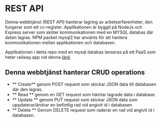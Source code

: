 # REST API
Denna webbtjänst (REST API) hanterar lagring av arbetserfarenheter, den fungerar som ett cv-register. 
Applikationen är byggd på NodeJs och Express server som sköter kommunikationen med en MYSQL databas där datan lagras. NPM packet mysql2 har använts för att hantera kommunikationen mellan applikationen och databasen. 

Applikationen i detta repo med en mysql databas lanseras på ett PaaS som heter railway.app vid denna [länk](https://api-production-b4dc.up.railway.app/)

## Denna webbtjänst hanterar CRUD operations 
-	** Create** genom POST request som skickar JSON data till databasen där den lagras.
-	** Read ** genom en GET request som hämtar lagrade data i database.
-	** Update ** genom PUT request som skickar JSON data som uppdaterar/ändrar en befintlig rad vid angivit id i databasen
-	** Delete ** Genom DELETE request som raderar en rad vid angivit id i databasen.
